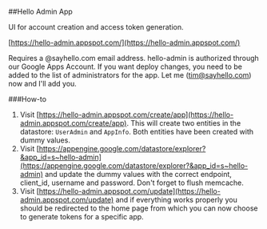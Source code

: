 ##Hello Admin App

UI for account creation and access token generation.

[https://hello-admin.appspot.com/](https://hello-admin.appspot.com/)

Requires a @sayhello.com email address.
hello-admin is authorized through our Google Apps Account. If you want deploy changes, you need to be added to the list of administrators for the app. Let me (tim@sayhello.com) now and I'll add you.


###How-to

1. Visit [https://hello-admin.appspot.com/create/app](https://hello-admin.appspot.com/create/app). This will create two entities in the datastore: `UserAdmin` and `AppInfo`. Both entities have been created with dummy values.
2. Visit [https://appengine.google.com/datastore/explorer?&app_id=s~hello-admin](https://appengine.google.com/datastore/explorer?&app_id=s~hello-admin) and update the dummy values with the correct endpoint, client_id, username and password. Don't forget to flush memcache.
3. Visit [https://hello-admin.appspot.com/update](https://hello-admin.appspot.com/update) and if everything works properly you should be redirected to the home page from which you can now choose to generate tokens for a specific app.
